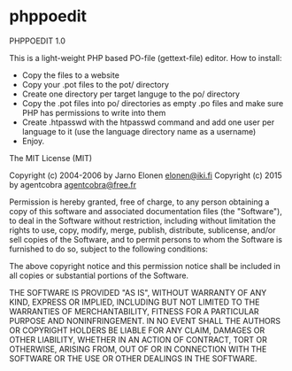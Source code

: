 # phppoedit
PHPPOEDIT 1.0

This is a light-weight PHP based PO-file (gettext-file) editor.
How to install:

 + Copy the files to a website
 + Copy your .pot files to the pot/ directory
 + Create one directory per target languge to the po/ directory
 + Copy the .pot files into po/ directories as empty .po files
   and make sure PHP has permissions to write into them
 + Create .htpasswd with the htpasswd command and add
   one user per language to it (use the language directory name
   as a username)
 + Enjoy.



The MIT License (MIT)

Copyright (c) 2004-2006 by Jarno Elonen <elonen@iki.fi>
Copyright (c) 2015 by agentcobra <agentcobra@free.fr>

Permission is hereby granted, free of charge, to any person obtaining a copy
of this software and associated documentation files (the "Software"), to deal
in the Software without restriction, including without limitation the rights
to use, copy, modify, merge, publish, distribute, sublicense, and/or sell
copies of the Software, and to permit persons to whom the Software is
furnished to do so, subject to the following conditions:

The above copyright notice and this permission notice shall be included in all
copies or substantial portions of the Software.

THE SOFTWARE IS PROVIDED "AS IS", WITHOUT WARRANTY OF ANY KIND, EXPRESS OR
IMPLIED, INCLUDING BUT NOT LIMITED TO THE WARRANTIES OF MERCHANTABILITY,
FITNESS FOR A PARTICULAR PURPOSE AND NONINFRINGEMENT. IN NO EVENT SHALL THE
AUTHORS OR COPYRIGHT HOLDERS BE LIABLE FOR ANY CLAIM, DAMAGES OR OTHER
LIABILITY, WHETHER IN AN ACTION OF CONTRACT, TORT OR OTHERWISE, ARISING FROM,
OUT OF OR IN CONNECTION WITH THE SOFTWARE OR THE USE OR OTHER DEALINGS IN THE
SOFTWARE.